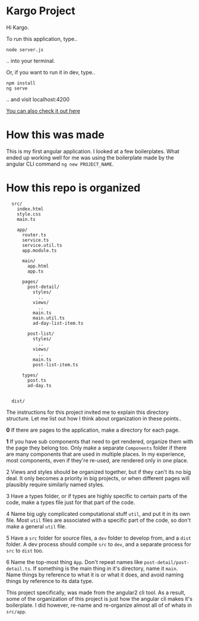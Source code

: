 # Kargo Project

Hi Kargo.

To run this application, type..

```
node server.js
```

.. into your terminal.

Or, if you want to run it in dev, type..

```
npm install
ng serve
```

.. and visit localhost:4200

[You can also check it out here](chadtech-kargo-project.surge.sh)

# How this was made

This is my first angular application. I looked at a few boilerplates. What ended up working well for me was using the boilerplate made by the angular CLI command `ng new PROJECT_NAME`.

# How this repo is organized

```
  src/
    index.html
    style.css
    main.ts

    app/
      router.ts
      service.ts
      service.util.ts
      app.module.ts

      main/
        app.html
        app.ts
      
      pages/
        post-detail/
          styles/
            ..
          views/
            ..
          main.ts
          main.util.ts
          ad-day-list-item.ts
      
        post-list/
          styles/
            ..
          views/
            ..
          main.ts
          post-list-item.ts
      
      types/
        post.ts
        ad-day.ts


  dist/

```


The instructions for this project invited me to explain this directory structure. Let me list out how I think about organization in these points..

**0** If there are pages to the application, make a directory for each page.

**1** If you have sub components that need to get rendered, organize them with the page they belong too. Only make a separate `Components` folder if there are many components that are used in multiple places. In my experience, most components, even if they're re-used, are rendered only in one place.

2 Views and styles should be organized together, but if they can't its no big deal. It only becomes a priority in big projects, or when different pages will plausibly require similarly named styles.

3 Have a types folder, or if types are highly specific to certain parts of the code, make a types file just for that part of the code.

4 Name big ugly complicated computational stuff `util`, and put it in its own file. Most `util` files are associated with a specific part of the code, so don't make a general `util` file.

5 Have a `src` folder for source files, a `dev` folder to develop from, and a `dist` folder. A dev process should compile `src` to `dev`, and a separate process for `src` to `dist` too.

6 Name the top-most thing `App`. Don't repeat names like `post-detail/post-detail.ts`. If something is the main thing in it's directory, name it `main`. Name things by reference to what it is or what it does, and avoid naming things by reference to its data type.

This project specifically, was made from the angular2 cli tool. As a result, some of the organization of this project is just how the angular cli makes it's boilerplate. I did however, re-name and re-organize almost all of of whats in `src/app`.











